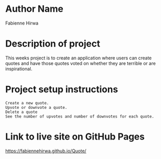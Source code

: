 # Author Name
Fabienne Hirwa
# Description of project 
This weeks project is to create an application where users can create quotes and have those quotes voted on whether they are terrible or are inspirational. 
# Project setup instructions

    Create a new quote.
    Upvote or downvote a quote.
    Delete a quote
    See the number of upvotes and number of downvotes for each quote.
# Link to live site on GitHub Pages 
https://fabiennehirwa.github.io/Quote/